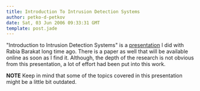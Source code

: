 ```yaml
---
title: Introduction To Intrusion Detection Systems
author: petko-d-petkov
date: Sat, 03 Jun 2006 09:33:31 GMT
template: post.jade
---
```


"Introduction to Intrusion Detection Systems" is a [presentation](/files/2006/06/introduction-to-intrusion-detection-systems.swf) I did with Rabia Barakat long time ago. There is a paper as well that will be available online as soon as I find it. Although, the depth of the research is not obvious from this presentation, a lot of effort had been put into this work.

**NOTE** Keep in mind that some of the topics covered in this presentation might be a little bit outdated.
